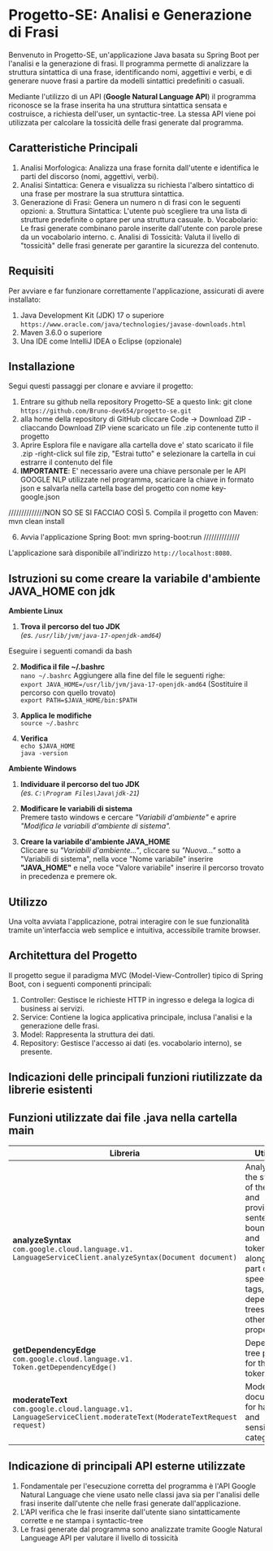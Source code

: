 # Progetto-SE: Analisi e Generazione di Frasi
Benvenuto in Progetto-SE, un'applicazione Java basata su Spring Boot per l'analisi e la generazione di frasi. Il programma permette di analizzare la struttura sintattica di una frase, identificando nomi, aggettivi e verbi, e di generare nuove frasi a partire da modelli sintattici predefiniti o casuali.

Mediante l'utilizzo di un API (**Google Natural Language API**) il programma riconosce se la frase inserita ha una struttura sintattica sensata e costruisce, a richiesta dell'user, un syntactic-tree. La stessa API viene poi utilizzata per calcolare la tossicità delle frasi generate dal programma.

## Caratteristiche Principali
1. Analisi Morfologica: Analizza una frase fornita dall'utente e identifica le parti del discorso (nomi, aggettivi, verbi). 
2. Analisi Sintattica: Genera e visualizza su richiesta l'albero sintattico di una frase per mostrare la sua struttura sintattica.
3. Generazione di Frasi: Genera un numero n di frasi con le seguenti opzioni:
  a. Struttura Sintattica: L'utente può scegliere tra una lista di strutture predefinite o optare per una struttura casuale.
  b. Vocabolario: Le frasi generate combinano parole inserite dall'utente con parole prese da un vocabolario interno.
  c. Analisi di Tossicità: Valuta il livello di "tossicità" delle frasi generate per garantire la sicurezza del contenuto.

## Requisiti
Per avviare e far funzionare correttamente l'applicazione, assicurati di avere installato:
1. Java Development Kit (JDK) 17 o superiore
   `https://www.oracle.com/java/technologies/javase-downloads.html`
2. Maven 3.6.0 o superiore
3. Una IDE come IntelliJ IDEA o Eclipse (opzionale)

## Installazione
Segui questi passaggi per clonare e avviare il progetto:
1. Entrare su github nella repository Progetto-SE a questo link:
   git clone `https://github.com/Bruno-dev654/progetto-se.git`
2. alla home della repository di GitHub cliccare Code -> Download ZIP
   -cliaccando Download ZIP viene scaricato un file .zip contenente tutto il progetto
3. Aprire Esplora file e navigare alla cartella dove e' stato scaricato il file .zip
   -right-click sul file zip, "Estrai tutto" e selezionare la cartella in cui estrarre il contenuto del file
4. **IMPORTANTE**: E' necessario avere una chiave personale per le API GOOGLE NLP utilizzate nel programma, scaricare la chiave in formato json e         salvarla nella cartella base del progetto con nome key-google.json

//////////////NON SO SE SI FACCIAO COSÌ
5. Compila il progetto con Maven:
   mvn clean install

6. Avvia l'applicazione Spring Boot:
   mvn spring-boot:run
//////////////

L'applicazione sarà disponibile all'indirizzo `http://localhost:8080`.

 ## **Istruzioni su come creare la variabile d'ambiente JAVA_HOME con jdk**
 **Ambiente Linux**

  1.  **Trova il percorso del tuo JDK**  
      *(es. `/usr/lib/jvm/java-17-openjdk-amd64`)*

  Eseguire i seguenti comandi da bash

  2.  **Modifica il file ~/.bashrc**  
      `nano ~/.bashrc`
      Aggiungere alla fine del file le seguenti righe:  
      `export JAVA_HOME=/usr/lib/jvm/java-17-openjdk-amd64` (Sostituire il percorso con quello trovato)  
      `export PATH=$JAVA_HOME/bin:$PATH`    

  3.  **Applica le modifiche**  
      `source ~/.bashrc`

  4.  **Verifica**  
      `echo $JAVA_HOME`  
      `java -version`


**Ambiente Windows**

  1. **Individuare il percorso del tuo JDK**   
   *(es. `C:\Program Files\Java\jdk-21`)*

  2. **Modificare le variabili di sistema**  
    Premere tasto windows e cercare _"Variabili d'ambiente"_ e aprire _"Modifica le variabili d'ambiente di  sistema"._  

  3. **Creare la variabile d'ambiente JAVA_HOME**  
    Cliccare su _"Variabili d'ambiente..."_, cliccare su _"Nuova..."_ sotto a "Variabili di sistema", nella voce "Nome variabile" inserire **"JAVA_HOME"** e nella voce "Valore variabile" inserire il percorso trovato in precedenza e premere ok.
 
## Utilizzo
Una volta avviata l'applicazione, potrai interagire con le sue funzionalità tramite un'interfaccia web semplice e intuitiva, accessibile tramite browser. 

## Architettura del Progetto
Il progetto segue il paradigma MVC (Model-View-Controller) tipico di Spring Boot, con i seguenti componenti principali:
1. Controller: Gestisce le richieste HTTP in ingresso e delega la logica di business ai servizi.
2. Service: Contiene la logica applicativa principale, inclusa l'analisi e la generazione delle frasi.
3. Model: Rappresenta la struttura dei dati.
4. Repository: Gestisce l'accesso ai dati (es. vocabolario interno), se presente.

## Indicazioni delle principali funzioni riutilizzate da librerie esistenti   
## Funzioni utilizzate dai file .java nella cartella **main**

| Libreria | Utilizzo |
|----------|----------|
| **analyzeSyntax**<br>`com.google.cloud.language.v1.`<br>`LanguageServiceClient.analyzeSyntax(Document document)` | Analyzes the syntax of the text and provides sentence boundaries and tokenization,<br>along with part of speech tags, dependency trees, and other properties. |
| **getDependencyEdge**<br>`com.google.cloud.language.v1.`<br>`Token.getDependencyEdge()` | Dependency tree parse for this token. |
| **moderateText**<br>`com.google.cloud.language.v1.`<br>`LanguageServiceClient.moderateText(ModerateTextRequest request)` | Moderates a document for harmful and sensitive categories. |

## Indicazione di principali API esterne utilizzate
1. Fondamentale per l'esecuzione corretta del programma è l'API Google Natural Language che viene usato nelle classi java sia per l'analisi delle frasi inserite dall'utente che nelle frasi generate dall'applicazione.
2. L'API verifica che le frasi inserite dall'utente siano sintatticamente corrette e ne stampa i syntactic-tree
3. Le frasi generate dal programma sono analizzate tramite Google Natural Langueage API per valutare il livello di tossicità
